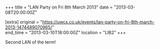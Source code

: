+++
title = "LAN Party on Fri 8th March 2013"
date = "2013-03-08T20:00:00Z"

[extra]
original = "https://uwcs.co.uk/events/lan-party-on-fri-8th-march-2013-1474489070965/"    
end_time = "2013-03-10T18:00:00Z"
location = "LIB2"
+++

Second LAN of the term\!

